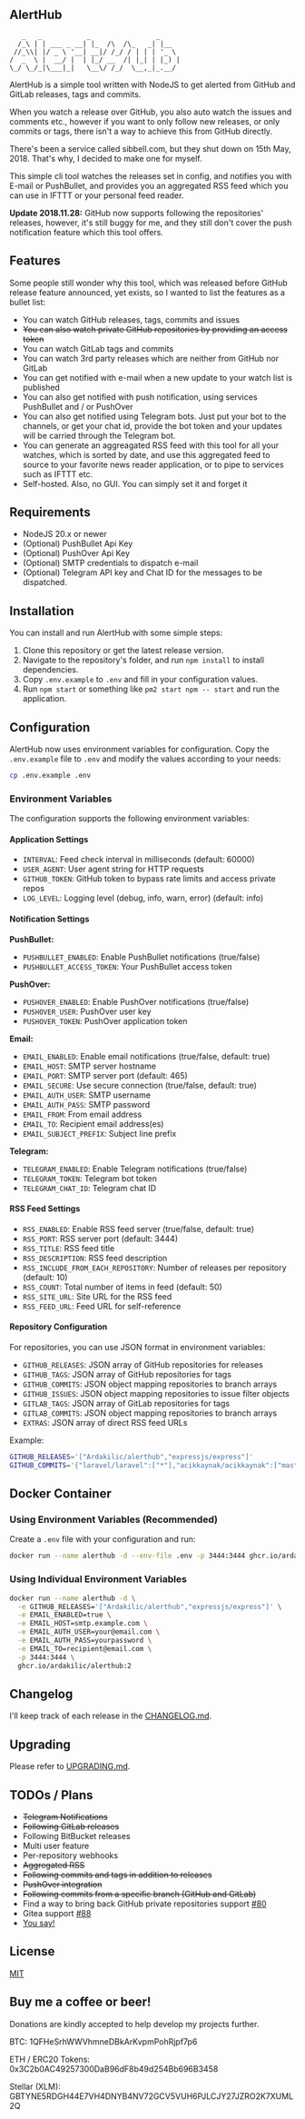 AlertHub
--------

```
   _   _           _                _
  /_\ | | ___ _ __| |_  /\  /\_   _| |__
 //_\\| |/ _ \ '__| __|/ /_/ / | | | '_ \
/  _  \ |  __/ |  | |_/ __  /| |_| | |_) |
\_/ \_/_|\___|_|   \__\/ /_/  \__,_|_.__/
```

AlertHub is a simple tool written with NodeJS to get alerted from GitHub and GitLab releases, tags and commits.

When you watch a release over GitHub, you also auto watch the issues and comments etc., however if you want to only follow new releases, or only commits or tags, there isn't a way to achieve this from GitHub directly.

There's been a service called sibbell.com, but they shut down on 15th May, 2018. That's why, I decided to make one for myself.

This simple cli tool watches the releases set in config, and notifies you with E-mail or PushBullet, and provides you an aggregated RSS feed which you can use in IFTTT or your personal feed reader.

**Update 2018.11.28:** GitHub now supports following the repositories' releases, however, it's still buggy for me, and they still don't cover the push notification feature which this tool offers.

## Features

Some people still wonder why this tool, which was released before GitHub release feature announced, yet exists, so I wanted to list the features as a bullet list:

* You can watch GitHub releases, tags, commits and issues
* ~~You can also watch private GitHub repositories by providing an access token~~
* You can watch GitLab tags and commits
* You can watch 3rd party releases which are neither from GitHub nor GitLab
* You can get notified with e-mail when a new update to your watch list is published
* You can also get notified with push notification, using services PushBullet and / or PushOver
* You can also get notified using Telegram bots. Just put your bot to the channels, or get your chat id, provide the bot token and your updates will be carried through the Telegram bot.
* You can generate an aggreagated RSS feed with this tool for all your watches, which is sorted by date, and use this aggregated feed to source to your favorite news reader application, or to pipe to services such as IFTTT etc.
* Self-hosted. Also, no GUI. You can simply set it and forget it

## Requirements

* NodeJS 20.x or newer
* (Optional) PushBullet Api Key
* (Optional) PushOver Api Key
* (Optional) SMTP credentials to dispatch e-mail
* (Optional) Telegram API key and Chat ID for the messages to be dispatched.

## Installation

You can install and run AlertHub with some simple steps:

1. Clone this repository or get the latest release version.
2. Navigate to the repository's folder, and run `npm install` to install dependencies.
3. Copy `.env.example` to `.env` and fill in your configuration values.
4. Run `npm start` or something like `pm2 start npm -- start` and run the application.

## Configuration

AlertHub now uses environment variables for configuration. Copy the `.env.example` file to `.env` and modify the values according to your needs:

```bash
cp .env.example .env
```

### Environment Variables

The configuration supports the following environment variables:

#### Application Settings
- `INTERVAL`: Feed check interval in milliseconds (default: 60000)
- `USER_AGENT`: User agent string for HTTP requests
- `GITHUB_TOKEN`: GitHub token to bypass rate limits and access private repos
- `LOG_LEVEL`: Logging level (debug, info, warn, error) (default: info)

#### Notification Settings
**PushBullet:**
- `PUSHBULLET_ENABLED`: Enable PushBullet notifications (true/false)
- `PUSHBULLET_ACCESS_TOKEN`: Your PushBullet access token

**PushOver:**
- `PUSHOVER_ENABLED`: Enable PushOver notifications (true/false)
- `PUSHOVER_USER`: PushOver user key
- `PUSHOVER_TOKEN`: PushOver application token

**Email:**
- `EMAIL_ENABLED`: Enable email notifications (true/false, default: true)
- `EMAIL_HOST`: SMTP server hostname
- `EMAIL_PORT`: SMTP server port (default: 465)
- `EMAIL_SECURE`: Use secure connection (true/false, default: true)
- `EMAIL_AUTH_USER`: SMTP username
- `EMAIL_AUTH_PASS`: SMTP password
- `EMAIL_FROM`: From email address
- `EMAIL_TO`: Recipient email address(es)
- `EMAIL_SUBJECT_PREFIX`: Subject line prefix

**Telegram:**
- `TELEGRAM_ENABLED`: Enable Telegram notifications (true/false)
- `TELEGRAM_TOKEN`: Telegram bot token
- `TELEGRAM_CHAT_ID`: Telegram chat ID

#### RSS Feed Settings
- `RSS_ENABLED`: Enable RSS feed server (true/false, default: true)
- `RSS_PORT`: RSS server port (default: 3444)
- `RSS_TITLE`: RSS feed title
- `RSS_DESCRIPTION`: RSS feed description
- `RSS_INCLUDE_FROM_EACH_REPOSITORY`: Number of releases per repository (default: 10)
- `RSS_COUNT`: Total number of items in feed (default: 50)
- `RSS_SITE_URL`: Site URL for the RSS feed
- `RSS_FEED_URL`: Feed URL for self-reference

#### Repository Configuration
For repositories, you can use JSON format in environment variables:

- `GITHUB_RELEASES`: JSON array of GitHub repositories for releases
- `GITHUB_TAGS`: JSON array of GitHub repositories for tags
- `GITHUB_COMMITS`: JSON object mapping repositories to branch arrays
- `GITHUB_ISSUES`: JSON object mapping repositories to issue filter objects
- `GITLAB_TAGS`: JSON array of GitLab repositories for tags
- `GITLAB_COMMITS`: JSON object mapping repositories to branch arrays
- `EXTRAS`: JSON array of direct RSS feed URLs

Example:
```bash
GITHUB_RELEASES='["Ardakilic/alerthub","expressjs/express"]'
GITHUB_COMMITS='{"laravel/laravel":["*"],"acikkaynak/acikkaynak":["master"]}'
```

## Docker Container

### Using Environment Variables (Recommended)

Create a `.env` file with your configuration and run:

```bash
docker run --name alerthub -d --env-file .env -p 3444:3444 ghcr.io/ardakilic/alerthub:2
```

### Using Individual Environment Variables

```bash
docker run --name alerthub -d \
  -e GITHUB_RELEASES='["Ardakilic/alerthub","expressjs/express"]' \
  -e EMAIL_ENABLED=true \
  -e EMAIL_HOST=smtp.example.com \
  -e EMAIL_AUTH_USER=your@email.com \
  -e EMAIL_AUTH_PASS=yourpassword \
  -e EMAIL_TO=recipient@email.com \
  -p 3444:3444 \
  ghcr.io/ardakilic/alerthub:2
```

## Changelog

I'll keep track of each release in the [CHANGELOG.md](./CHANGELOG.md).

## Upgrading

Please refer to [UPGRADING.md](./UPGRADING.md).

## TODOs / Plans

* ~~Telegram Notifications~~
* ~~Following GitLab releases~~
* Following BitBucket releases
* Multi user feature
* Per-repository webhooks
* ~~Aggregated RSS~~
* ~~Following commits and tags in addition to releases~~
* ~~PushOver integration~~
* ~~Following commits from a specific branch (GitHub and GitLab)~~
* Find a way to bring back GitHub private repositories support [#80](https://github.com/Ardakilic/alerthub/issues/80)
* Gitea support [#88](https://github.com/Ardakilic/alerthub/issues/88)
* [You say!](https://github.com/Ardakilic/alerthub/issues/new)

## License

[MIT](./LICENSE)

## Buy me a coffee or beer!

Donations are kindly accepted to help develop my projects further.

BTC: 1QFHeSrhWWVhmneDBkArKvpmPohRjpf7p6

ETH / ERC20 Tokens: 0x3C2b0AC49257300DaB96dF8b49d254Bb696B3458

Stellar (XLM): GBTYNE5RDGH44E7VH4DNYB4NV72GCV5VUH6PJLCJY27JZRO2K7XUML2Q

